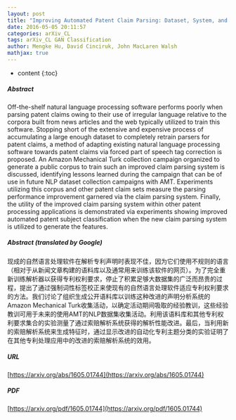 ```yaml
---
layout: post
title: "Improving Automated Patent Claim Parsing: Dataset, System, and Experiments"
date: 2016-05-05 20:11:57
categories: arXiv_CL
tags: arXiv_CL GAN Classification
author: Mengke Hu, David Cinciruk, John MacLaren Walsh
mathjax: true
---
```


* content
{:toc}

##### Abstract
Off-the-shelf natural language processing software performs poorly when parsing patent claims owing to their use of irregular language relative to the corpora built from news articles and the web typically utilized to train this software. Stopping short of the extensive and expensive process of accumulating a large enough dataset to completely retrain parsers for patent claims, a method of adapting existing natural language processing software towards patent claims via forced part of speech tag correction is proposed. An Amazon Mechanical Turk collection campaign organized to generate a public corpus to train such an improved claim parsing system is discussed, identifying lessons learned during the campaign that can be of use in future NLP dataset collection campaigns with AMT. Experiments utilizing this corpus and other patent claim sets measure the parsing performance improvement garnered via the claim parsing system. Finally, the utility of the improved claim parsing system within other patent processing applications is demonstrated via experiments showing improved automated patent subject classification when the new claim parsing system is utilized to generate the features.

##### Abstract (translated by Google)
现成的自然语言处理软件在解析专利声明时表现不佳，因为它们使用不规则的语言（相对于从新闻文章构建的语料库以及通常用来训练该软件的网页）。为了完全重新训练解析器以获得专利权利要求，停止了积累足够大数据集的广泛而昂贵的过程，提出了通过强制词性标签校正来使现有的自然语言处理软件适应专利权利要求的方法。我们讨论了组织生成公开语料库以训练这种改进的声明分析系统的Amazon Mechanical Turk收集活动，以确定活动期间吸取的经验教训，这些经验教训可用于未来的使用AMT的NLP数据集收集活动。利用该语料库和其他专利权利要求集合的实验测量了通过索赔解析系统获得的解析性能改进。最后，当利用新的索赔解析系统来生成特征时，通过显示改进的自动化专利主题分类的实验证明了在其他专利处理应用中的改进的索赔解析系统的效用。

##### URL
[https://arxiv.org/abs/1605.01744](https://arxiv.org/abs/1605.01744)

##### PDF
[https://arxiv.org/pdf/1605.01744](https://arxiv.org/pdf/1605.01744)

